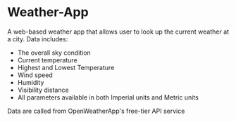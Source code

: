 # Weather-App

A web-based weather app that allows user to look up the current weather at a city. Data includes:

- The overall sky condition
- Current temperature
- Highest and Lowest Temperature
- Wind speed
- Humidity
- Visibility distance
- All parameters available in both Imperial units and Metric units

Data are called from OpenWeatherApp's free-tier API service
